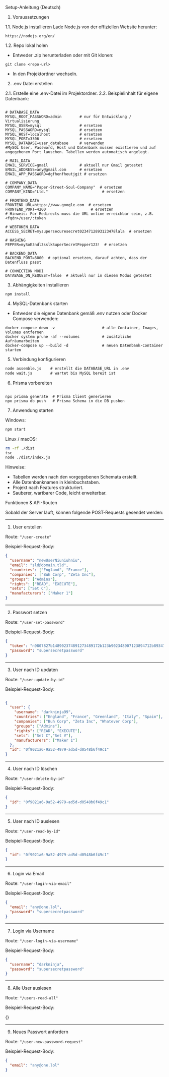 Setup-Anleitung (Deutsch)

1. Voraussetzungen

1.1. Node.js installieren
Lade Node.js von der offiziellen Website herunter:
```
https://nodejs.org/en/
```


1.2. Repo lokal holen
- Entweder .zip herunterladen oder mit Git klonen:
```git
git clone <repo-url>
```
- In den Projektordner wechseln.

2. .env Datei erstellen

2.1. Erstelle eine .env-Datei im Projektordner.
2.2. Beispielinhalt für eigene Datenbank:
```.env

# DATABASE_DATA
MYSQL_ROOT_PASSWORD=admin        # nur für Entwicklung / Virtualisierung
MYSQL_USER=mysql                 # ersetzen
MYSQL_PASSWORD=mysql             # ersetzen
MYSQL_HOST=localhost             # ersetzen
MYSQL_PORT=3306                  # ersetzen
MYSQL_DATABASE=user_database     # verwenden
#MySQL User, Password, Host und Datenbank müssen existieren und auf angegebenem Port lauschen. Tabellen werden automatisch angelegt. 

# MAIL_DATA
EMAIL_SERVICE=gmail              # aktuell nur Gmail getestet
EMAIL_ADDRESS=any@gmail.com      # ersetzen
EMAIL_APP_PASSWORD=dgfhenfheutjgit # ersetzen

# COMPANY_DATA
COMPANY_NAME="Paper-Street-Soul-Company"  # ersetzen
COMPANY_KIND="Ltd."                        # ersetzen

# FRONTEND_DATA
FRONTEND_URL=https://www.google.com  # ersetzen
FRONTEND_PORT=4200                    # ersetzen
# Hinweis: Für Redirects muss die URL online erreichbar sein, z.B. <fqdn>/user/:token

# WEBTOKEN_DATA
ACCESS_SECRET=mysupersecuresecret0234712893123478lala  # ersetzen

# HASHING
PEPPER=mySoE3ndl3sslkSuperSecretPepper123!  # ersetzen

# BACKEND_DATA
BACKEND_PORT=3000  # optional ersetzen, darauf achten, dass der Datenfluss passt

# CONNECTION_MODI
DATABASE_ON_REQUEST=false  # aktuell nur in diesem Modus getestet

```


3. Abhängigkeiten installieren
```
npm install
```


4. MySQL-Datenbank starten
- Entweder die eigene Datenbank gemäß .env nutzen oder Docker Compose verwenden:

```docker
docker-compose down -v                     # alle Container, Images, Volumes entfernen
docker system prune -af --volumes          # zusätzliche Aufräumarbeiten
docker-compose up --build -d               # neuen Datenbank-Container starten

```


5. Verbindung konfigurieren

```cmd
node assemble.js    # erstellt die DATABASE_URL in .env
node wait.js        # wartet bis MySQL bereit ist

```


6. Prisma vorbereiten

```npx

npx prisma generate  # Prisma Client generieren
npx prisma db push   # Prisma Schema in die DB pushen
```


7. Anwendung starten

Windows:
```cmd
npm start
```


Linux / macOS:
```sh
rm -rf ./dist
tsc
node ./dist/index.js
```


Hinweise:
- Tabellen werden nach den vorgegebenen Schemata erstellt.
- Alle Datenbanknamen in kleinbuchstaben.
- Projekt nach Features strukturiert.
- Sauberer, wartbarer Code, leicht erweiterbar.



Funktionen & API-Routen

Sobald der Server läuft, können folgende POST-Requests gesendet werden:

---

1. User erstellen

Route: `"/user-create"`

Beispiel-Request-Body:
```json
{
  "username": "newUserNiuniuhniu",
  "email": "sld@domain.tld",
  "countries": ["England", "France"],
  "companies": ["Buh Corp", "Zeta Inc"],
  "groups": ["Admins"],
  "rights": ["READ", "EXECUTE"],
  "sets": ["Set C"],
  "manufacturers": ["Maker 1"]
}
```
---

2. Passwort setzen

Route: `"/user-set-password"`

Beispiel-Request-Body:
```json
{
  "token": "n9807827b148902374891273489172b123b902348907123894712b89347",
  "password": "supersecretpassword"
}
```
---

3. User nach ID updaten

Route: `"/user-update-by-id"`

Beispiel-Request-Body:
```json

{
  "user": {
    "username": "darkninja99",
    "countries": ["England", "France", "Greenland", "Italy", "Spain"],
    "companies": ["Buh Corp", "Zeta Inc", "Whatever Corp"],
    "groups": ["Admins"],
    "rights": ["READ", "EXECUTE"],
    "sets": ["Set C","Set V"],
    "manufacturers": ["Maker 1"]
  },
  "id": "0f9021a6-9a52-4979-ad5d-d0548b6f49c1"
}
```
---

4. User nach ID löschen

Route: `"/user-delete-by-id"`

Beispiel-Request-Body:
```json
{
  "id": "0f9021a6-9a52-4979-ad5d-d0548b6f49c1"
}
```
---

5. User nach ID auslesen

Route: `"/user-read-by-id"`

Beispiel-Request-Body:
```json
{
  "id": "0f9021a6-9a52-4979-ad5d-d0548b6f49c1"
}
```
---

6. Login via Email

Route: `"/user-login-via-email"`

Beispiel-Request-Body:
```json
{
  "email": "any@one.lol",
  "password": "supersecretpassword"
}
```
---

7. Login via Username

Route: `"/user-login-via-username"`

Beispiel-Request-Body:
```json
{
  "username": "darkninja",
  "password": "supersecretpassword"
}
```
---

8. Alle User auslesen

Route: `"/users-read-all"`

Beispiel-Request-Body:

{}

---


9. Neues Passwort anfordern

Route: `"/user-new-password-request"`

Beispiel-Request-Body:
```json
{
  "email": "any@one.lol"
}
```
